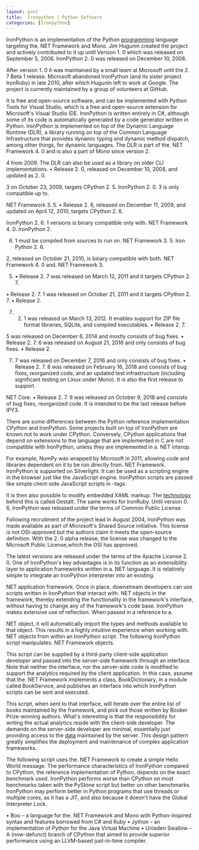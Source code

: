 ```yaml
---
layout: post
title:  Ironpython | Python Software
categories: [Ironpython]
---
```


IronPython is an implementation of the Python [programming](https://python-software.github.io/Core-Python-Programming) language targeting the. NET Framework and Mono. Jim Hugunin created the project and actively contributed to it up until Version 1. 0 which was released on September 5, 2006. IronPython 2. 0 was released on December 10, 2008.

After version 1. 0 it was maintained by a small team at Microsoft until the 2. 7 Beta 1 release. Microsoft abandoned IronPython (and its sister project IronRuby) in late 2010, after which Hugunin left to work at Google. The project is currently maintained by a group of volunteers at GitHub.

It is free and open-source software, and can be implemented with Python Tools for Visual Studio, which is a free and open-source extension for Microsoft's Visual Studio IDE. IronPython is written entirely in C#, although some of its code is automatically generated by a code generator written in Python. IronPython is implemented on top of the Dynamic Language Runtime (DLR), a library running on top of the Common Language Infrastructure that provides dynamic typing and dynamic method dispatch, among other things, for dynamic languages. The DLR is part of the. NET Framework 4. 0 and is also a part of Mono since version 2.

4 from 2009. The DLR can also be used as a library on older CLI implementations. • Release 2. 0, released on December 10, 2008, and updated as 2. 0.

3 on October 23, 2009, targets CPython 2. 5. IronPython 2. 0. 3 is only compatible up to.

NET Framework 3. 5. • Release 2. 6, released on December 11, 2009, and updated on April 12, 2010, targets CPython 2. 6.

IronPython 2. 6. 1 versions is binary compatible only with. NET Framework 4. 0. IronPython 2.

6. 1 must be compiled from sources to run on. NET Framework 3. 5. Iron Python 2. 6.

2, released on October 21, 2010, is binary compatible with both. NET Framework 4. 0 and. NET Framework 3.

5. • Release 2. 7 was released on March 12, 2011 and it targets CPython 2. 7.

• Release 2. 7. 1 was released on October 21, 2011 and it targets CPython 2. 7. • Release 2.

7. 2. 1 was released on March 13, 2012. It enables support for ZIP file format libraries, SQLite, and compiled executables. • Release 2. 7.

5 was released on December 6, 2014 and mostly consists of bug fixes. • Release 2. 7. 6 was released on August 21, 2016 and only consists of bug fixes. • Release 2.

7. 7 was released on December 7, 2016 and only consists of bug fixes. • Release 2. 7. 8 was released on February 16, 2018 and consists of bug fixes, reorganized code, and an updated test infrastructure (including significant testing on Linux under Mono). It is also the first release to support.

NET Core. • Release 2. 7. 9 was released on October 9, 2018 and consists of bug fixes, reorganized code. It is intended to be the last release before IPY3.

There are some differences between the Python reference implementation CPython and IronPython. Some projects built on top of IronPython are known not to work under CPython. Conversely, CPython applications that depend on extensions to the language that are implemented in C are not compatible with IronPython, unless they are implemented in a. NET interop.

For example, NumPy was wrapped by Microsoft in 2011, allowing code and libraries dependent on it to be run directly from. NET Framework. IronPython is supported on Silverlight. It can be used as a scripting engine in the browser just like the JavaScript engine. IronPython scripts are passed like simple client-side JavaScript scripts in -tags.

It is then also possible to modify embedded XAML markup. The [technology](https://data-science-blog.github.io/Committee-On-Data-For-Science-And-Technology) behind this is called Gestalt. The same works for IronRuby. Until version 0. 6, IronPython was released under the terms of Common Public License.

Following recruitment of the project lead in August 2004, IronPython was made available as part of Microsoft's Shared Source initiative. This license is not OSI-approved but the authors claim it meets the open-source definition. With the 2. 0 alpha release, the license was changed to the Microsoft Public License,which the OSI has approved.

The latest versions are released under the terms of the Apache License 2. 0. One of IronPython's key advantages is in its function as an extensibility layer to application frameworks written in a. NET language. It is relatively simple to integrate an IronPython interpreter into an existing.

NET application framework. Once in place, downstream developers can use scripts written in IronPython that interact with. NET objects in the framework, thereby extending the functionality in the framework's interface, without having to change any of the framework's code base. IronPython makes extensive use of reflection. When passed in a reference to a.

NET object, it will automatically import the types and methods available to that object. This results in a highly intuitive experience when working with. NET objects from within an IronPython script. The following IronPython script manipulates. NET Framework objects.

This script can be supplied by a third-party client-side application developer and passed into the server-side framework through an interface. Note that neither the interface, nor the server-side code is modified to support the analytics required by the client application. In this case, assume that the. NET Framework implements a class, BookDictionary, in a module called BookService, and publishes an interface into which IronPython scripts can be sent and executed.

This script, when sent to that interface, will iterate over the entire list of books maintained by the framework, and pick out those written by Booker Prize-winning authors. What's interesting is that the responsibility for writing the actual analytics reside with the client-side developer. The demands on the server-side developer are minimal, essentially just providing access to the [data](https://data-science-blog.github.io/Big-Data) maintained by the server. This design pattern greatly simplifies the deployment and maintenance of complex application frameworks.

The following script uses the. NET Framework to create a simple Hello World message. The performance characteristics of IronPython compared to CPython, the reference implementation of Python, depends on the exact benchmark used. IronPython performs worse than CPython on most benchmarks taken with the PyStone script but better on other benchmarks. IronPython may perform better in Python programs that use threads or multiple cores, as it has a JIT, and also because it doesn't have the Global Interpreter Lock.

• Boo – a language for the. NET Framework and Mono with Python-inspired syntax and features borrowed from C# and Ruby • Jython – an implementation of Python for the Java Virtual Machine • Unladen Swallow – A (now-defunct) branch of CPython that aimed to provide superior performance using an LLVM-based just-in-time compiler.

